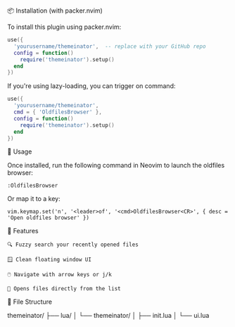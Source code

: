 📦 Installation (with packer.nvim)

To install this plugin using packer.nvim:
```lua
use({
  'yourusername/themeinator',  -- replace with your GitHub repo
  config = function()
    require('themeinator').setup()
  end
})
```
If you're using lazy-loading, you can trigger on command:
```lua
use({
  'yourusername/themeinator',
  cmd = { 'OldfilesBrowser' },
  config = function()
    require('themeinator').setup()
  end
})
```
🚀 Usage

Once installed, run the following command in Neovim to launch the oldfiles browser:
```
:OldfilesBrowser
```
Or map it to a key:
```
vim.keymap.set('n', '<leader>of', '<cmd>OldfilesBrowser<CR>', { desc = 'Open oldfiles browser' })
```
🔧 Features

    🔍 Fuzzy search your recently opened files

    🪟 Clean floating window UI

    🖱️ Navigate with arrow keys or j/k

    📁 Opens files directly from the list

📁 File Structure

themeinator/
├── lua/
│   └── themeinator/
│       ├── init.lua
│       └── ui.lua

